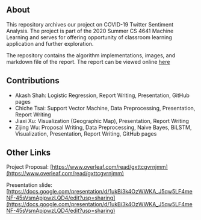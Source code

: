 ## About

This repository archives our project on COVID-19 Twitter Sentiment Analysis. The project is part of the 2020 Summer CS 4641 Machine Learning and serves for offering opportunity of classroom learning application and further exploration.

The repository contains the algorithm implementations, images, and markdown file of the report. The report can be viewed online [here](https://miles-zijingwu.github.io/COVID-19_Twitter_Sentiment_Analysis/)

## Contributions

- Akash Shah: Logistic Regression, Report Writing, Presentation, GitHub pages
- Chiche Tsai: Support Vector Machine, Data Preprocessing, Presentation, Report Writing
- Jiaxi Xu: Visualization (Geographic Map), Presentation, Report Writing
- Zijing Wu: Proposal Writing, Data Preprocessing, Naive Bayes, BiLSTM, Visualization, Presentation, Report Writing, GitHub pages

## Other Links

Project Proposal:  [https://www.overleaf.com/read/gxttcgvrnjmm](https://www.overleaf.com/read/gxttcgvrnjmm)

Presentation slide: [https://docs.google.com/presentation/d/1ukBi3k4OzWWKA_J5qw5LF4meNF-45sVsmApjpwzLQD4/edit?usp=sharing](https://docs.google.com/presentation/d/1ukBi3k4OzWWKA_J5qw5LF4meNF-45sVsmApjpwzLQD4/edit?usp=sharing) 




